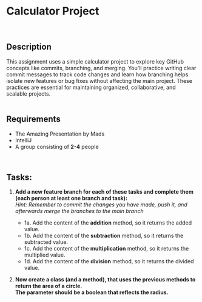 # Calculator Project
<br>

## Description
This assignment uses a simple calculator project to explore key GitHub concepts like commits, branching, and merging. You'll practice writing clear commit messages to track code changes and learn how branching helps isolate new features or bug fixes without affecting the main project. These practices are essential for maintaining organized, collaborative, and scalable projects.  
<br>

## Requirements
- The Amazing Presentation by Mads
- IntelliJ
- A group consisting of **2-4** people
<br>

## Tasks:
1. **Add a new feature branch for each of these tasks and complete them (each person at least one branch and task):**  
     _Hint: Remember to commit the changes you have made, push it, and afterwards merge the branches to the main branch_
   - 1a. Add the content of the **addition** method, so it returns the added value.
   - 1b. Add the content of the **subtraction** method, so it returns the subtracted value.
   - 1c. Add the content of the **multiplication** method, so it returns the multiplied value.
   - 1d. Add the content of the **division** method, so it returns the divided value.  

3. **Now create a class (and a method), that uses the previous methods to return the area of a circle.  
The parameter should be a boolean that reflects the radius.**
